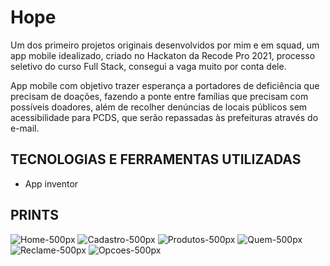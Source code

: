 # Hope
Um dos primeiro projetos originais desenvolvidos por mim e em squad, um app mobile idealizado, criado no Hackaton da Recode Pro 2021, processo seletivo do curso Full Stack, consegui a vaga muito por conta dele.

App mobile com objetivo trazer esperança a portadores de deficiência que precisam de doações, fazendo a ponte entre famílias que precisam com possíveis doadores, além de recolher denúncias de locais públicos sem acessibilidade para PCDS, que serão repassadas às prefeituras através do e-mail.

## TECNOLOGIAS E FERRAMENTAS UTILIZADAS

- App inventor

## PRINTS

![Home-500px](https://user-images.githubusercontent.com/83608987/167684823-b9884846-f0e7-4a31-8c35-5c5a4df181f9.jpeg)
![Cadastro-500px](https://user-images.githubusercontent.com/83608987/167684853-f7a61bd6-9fd4-45e8-b18b-49d42c192a07.jpeg)
![Produtos-500px](https://user-images.githubusercontent.com/83608987/167684868-360d7b2f-29b4-472b-ae0a-d61d17bdbb18.jpeg)
![Quem-500px](https://user-images.githubusercontent.com/83608987/167684876-f1f16824-9a27-41c2-9f55-2fd8f94e8d67.jpeg)
![Reclame-500px](https://user-images.githubusercontent.com/83608987/167684886-8b0a9267-bb17-40b7-83e7-9657cf9ae6a2.jpeg)
![Opcoes-500px](https://user-images.githubusercontent.com/83608987/167684861-8e6e572d-c7c5-445f-af87-061540398474.jpeg)
